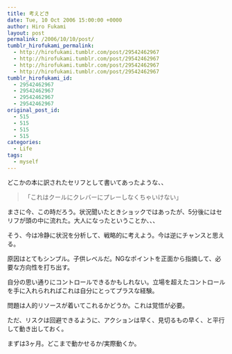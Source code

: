```yaml
---
title: 考えどき
date: Tue, 10 Oct 2006 15:00:00 +0000
author: Hiro Fukami
layout: post
permalink: /2006/10/10/post/
tumblr_hirofukami_permalink:
  - http://hirofukami.tumblr.com/post/29542462967
  - http://hirofukami.tumblr.com/post/29542462967
  - http://hirofukami.tumblr.com/post/29542462967
  - http://hirofukami.tumblr.com/post/29542462967
tumblr_hirofukami_id:
  - 29542462967
  - 29542462967
  - 29542462967
  - 29542462967
original_post_id:
  - 515
  - 515
  - 515
  - 515
categories:
  - Life
tags:
  - myself
---
```

<div class="section">
  <p>
    どこかの本に訳されたセリフとして書いてあったような、、
  </p>
  
  <blockquote>
    <p>
      「これはクールにクレバーにプレーしなくちゃいけない」
    </p>
  </blockquote>
  
  <p>
    まさに今、この時だろう。状況聞いたときショックではあったが、5分後にはセリフが頭の中に流れた。大人になったということか、、、
  </p>
  
  <p>
    そう、今は冷静に状況を分析して、戦略的に考えよう。今は逆にチャンスと思える。
  </p>
  
  <p>
    原因はとてもシンプル。子供レベルだ。NGなポイントを正面から指摘して、必要な方向性を打ち出す。
  </p>
  
  <p>
    自分の思い通りにコントロールできるかもしれない。立場を超えたコントロールを手に入れられればこれは自分にとってプラスな経験。
  </p>
  
  <p>
    問題は人的リソースが着いてこれるかどうか。これは覚悟が必要。
  </p>
  
  <p>
    ただ、リスクは回避できるように、アクションは早く、見切るもの早く、と平行して動き出しておく。
  </p>
  
  <p>
    まずは3ヶ月。どこまで動かせるか/実際動くか。
  </p>
</div>